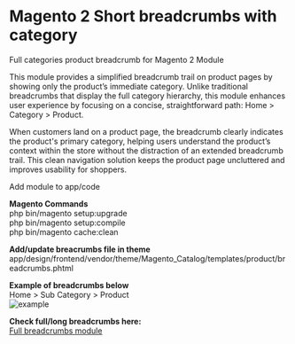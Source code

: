 # Magento 2 Short breadcrumbs with category

Full categories product breadcrumb for Magento 2 Module

This module provides a simplified breadcrumb trail on product pages by showing only the product’s immediate category. Unlike traditional breadcrumbs that display the full category hierarchy, this module enhances user experience by focusing on a concise, straightforward path: Home > Category > Product.

When customers land on a product page, the breadcrumb clearly indicates the product's primary category, helping users understand the product’s context within the store without the distraction of an extended breadcrumb trail. This clean navigation solution keeps the product page uncluttered and improves usability for shoppers.

Add module to app/code

<strong>Magento Commands</strong><br />
php bin/magento setup:upgrade<br />
php bin/magento setup:compile<br />
php bin/magento cache:clean<br />


<strong>Add/update breacrumbs file in theme</strong><br />
app/design/frontend/vendor/theme/Magento_Catalog/templates/product/breadcrumbs.phtml

<strong>Example of breadcrumbs below</strong><br /> 
Home > Sub Category > Product <br />
![example](https://github.com/user-attachments/assets/fadb1e0e-e733-4dd2-9398-65c6cb39c361)

<strong>Check full/long breadcrumbs here:</strong><br />
<a href="https://github.com/preetkakkar/MagentoModule">Full breadcrumbs module</a>

